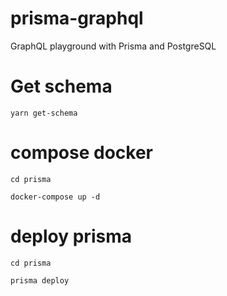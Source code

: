 # prisma-graphql
GraphQL playground with Prisma and PostgreSQL


# Get schema
```yarn get-schema```

# compose docker
```cd prisma```

```docker-compose up -d```

# deploy prisma
```cd prisma```

```prisma deploy```
